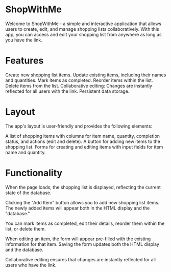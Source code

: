 # ShopWithMe
Welcome to ShopWithMe - a simple and interactive application that allows users to create, edit, and manage shopping lists collaboratively. With this app, you can access and edit your shopping list from anywhere as long as you have the link.

# Features
Create new shopping list items.
Update existing items, including their names and quantities.
Mark items as completed.
Reorder items within the list.
Delete items from the list.
Collaborative editing: Changes are instantly reflected for all users with the link.
Persistent data storage.

# Layout
The app's layout is user-friendly and provides the following elements:

A list of shopping items with columns for item name, quantity, completion status, and actions (edit and delete).
A button for adding new items to the shopping list.
Forms for creating and editing items with input fields for item name and quantity.

# Functionality
When the page loads, the shopping list is displayed, reflecting the current state of the database.

Clicking the "Add Item" button allows you to add new shopping list items. The newly added items will appear both in the HTML display and the "database."

You can mark items as completed, edit their details, reorder them within the list, or delete them.

When editing an item, the form will appear pre-filled with the existing information for that item. Saving the form updates both the HTML display and the database.

Collaborative editing ensures that changes are instantly reflected for all users who have the link.

